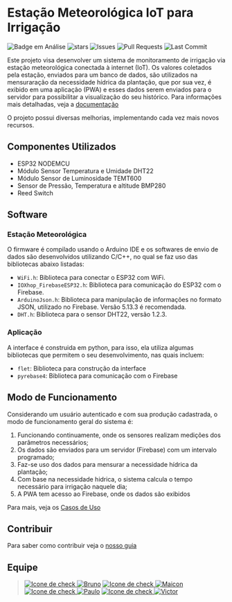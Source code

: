 # Estação Meteorológica IoT para Irrigação

![Badge em Análise](https://img.shields.io/badge/Status-Análise%20e%20Pesquisa-darkgreen?logoColor=7834cd&labelColor=white&style=for-the-badge)
![stars](https://img.shields.io/github/stars/maiconrp/Estacao-Meterorologic.svg?labelColor=white&color=darkgreen&style=for-the-badge)
![Issues](https://img.shields.io/github/issues/maiconrp/Estacao-Meterorologic?labelColor=white&color=darkgreen&style=for-the-badge)
![Pull Requests](https://img.shields.io/github/issues-pr/maiconrp/Estacao-Meterorologic?labelColor=white&color=darkgreen&style=for-the-badge)
![Last Commit](https://img.shields.io/github/last-commit/maiconrp/Estacao-Meterorologic?display_timestamp=committer&labelColor=white&color=darkgreen&style=for-the-badge)

Este projeto visa desenvolver um sistema de monitoramento de irrigação via estação meteorológica conectada à internet (IoT). Os valores coletados pela estação, enviados para um banco de dados, são utilizados na mensuraração da necessidade hídrica da plantação, que por sua vez, é exibido em uma aplicação (PWA)  e esses dados serem enviados para o servidor para possibilitar a visualização do seu histórico. Para informações mais detalhadas, veja a [documentação][docs]

O projeto possui diversas melhorias, implementando cada vez mais novos recursos. 

## Componentes Utilizados

* ESP32 NODEMCU
* Módulo Sensor Temperatura e Umidade DHT22
* Módulo Sensor de Luminosidade TEMT600
* Sensor de Pressão, Temperatura e altitude BMP280
* Reed Switch

## Software 
### Estação Meteorológica

O firmware é compilado usando o Arduino IDE e os softwares de envio de dados são desenvolvidos utilizando C/C++, no qual se faz uso das bibliotecas abaixo listadas: 

* `WiFi.h`: Biblioteca para conectar o ESP32 com WiFi.
* `IOXhop_FirebaseESP32.h`: Biblioteca para comunicação do ESP32 com o Firebase.
* `ArduinoJson.h`: Biblioteca para manipulação de informações no formato JSON, utilizado no Firebase. Versão 5.13.3 é recomendada.
* `DHT.h`: Biblioteca para o sensor DHT22, versão 1.2.3.

### Aplicação
A interface é construida em python, para isso, ela utiliza algumas bibliotecas que permitem o seu desenvolvimento, nas quais incluem:

* `flet`: Biblioteca para construção da interface
* `pyrebase4`: Biblioteca para comunicação com o Firebase

## Modo de Funcionamento 

Considerando um usuário autenticado e com sua produção cadastrada, o modo de funcionamento geral do sistema é:

1. Funcionando continuamente, onde os sensores realizam medições dos parâmetros necessários;
2. Os dados são enviados para um servidor (Firebase) com um intervalo programado;
3. Faz-se uso dos dados para mensurar a necessidade hídrica da plantação;
4. Com base na necessidade hidrica, o sistema calcula o tempo necessário para irrigação naquele dia;
5. A PWA tem acesso ao Firebase, onde os dados são exibidos

Para mais, veja os [Casos de Uso][casos de uso]

## Contribuir
Para saber como contribuir veja o [nosso guia][guia]

## Equipe
> [![Icone de check](https://img.shields.io/badge/✔️-white?style=for-the-badge&logoColor=blue)
![Bruno](https://img.shields.io/badge/Bruno%20Reis-darkgreen?style=for-the-badge&logo=clipboard-list&logoColor=white)](https://github.com/brunoreisx)
[![Icone de check](https://img.shields.io/badge/✔️-white?style=for-the-badge&logoColor=blue)
![Maicon](https://img.shields.io/badge/Maicon%20Robert-darkgreen?style=for-the-badge&logo=clipboard-list&logoColor=white)](https://github.com/maiconrp)
[![Icone de check](https://img.shields.io/badge/✔️-white?style=for-the-badge&logoColor=blue)
![Paulo](https://img.shields.io/badge/Paulo%20César-darkgreen?style=for-the-badge&logo=clipboard-list&logoColor=white)](https://github.com/Soneca-Zzz)
[![Icone de check](https://img.shields.io/badge/✔️-white?style=for-the-badge&logoColor=blue)
![Victor](https://img.shields.io/badge/Victor%20Fonteles-darkgreen?style=for-the-badge&logo=clipboard-list&logoColor=white)](https://github.com/Voctor-367)


[docs]: https://github.com/maiconrp/***REMOVED***a/tree/master/docs
[casos de uso]: https://github.com/maiconrp/***REMOVED***a/blob/master/docs/Doc%20de%20visao/Doc%20de%20Vis%C3%A3o%20-%20Esta%C3%A7%C3%A3o%20Meteorol%C3%B3gica.pdf
[guia]: https://github.com/maiconrp/***REMOVED***a/tree/master/guia#readme

